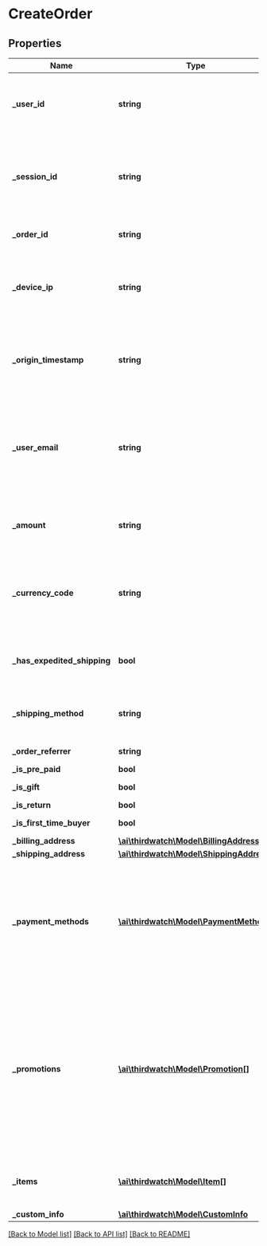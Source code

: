 # CreateOrder

## Properties
Name | Type | Description | Notes
------------ | ------------- | ------------- | -------------
**_user_id** | **string** | The user&#39;s account ID according to your systems. Note that user IDs are case sensitive. | [optional] 
**_session_id** | **string** | The user&#39;s current session ID, used to tie a user&#39;s action before and after login or account creation. Required if no user_id values is provided. | [optional] 
**_order_id** | **string** | The ID for tracking this order in your system. | 
**_device_ip** | **string** | IP address of the request made by the user. Recommended for historical backfills and customers with mobile apps. | [optional] 
**_origin_timestamp** | **string** | Represents the time the event occured in your system. Send as a UNIX timestamp in milliseconds in string. | [optional] 
**_user_email** | **string** | Email of the user creating this order. Note - If the user&#39;s email is also their account ID in your system, set both the userId and userEmail fields to their email address. | [optional] 
**_amount** | **string** | The item unit price in numbers, in the base unit of the currency_code.e.g. \&quot;2500\&quot; | [optional] 
**_currency_code** | **string** | The [ISO-4217](http://en.wikipedia.org/wiki/ISO_4217) currency code for the amount. e.g., USD, INR alternative currencies, like bitcoin or points systems. | [optional] 
**_has_expedited_shipping** | **bool** | Whether the user requested priority/expedited shipping on their order. | [optional] 
**_shipping_method** | **string** | Indicates the method of delivery to the user. e.g. _electronic, _physical | [optional] 
**_order_referrer** | **string** | Referer website or user name. | [optional] 
**_is_pre_paid** | **bool** | is order is prepaid. | [optional] 
**_is_gift** | **bool** | Is user chosen gift pack. | [optional] 
**_is_return** | **bool** | Is this return order. | [optional] 
**_is_first_time_buyer** | **bool** | Is user first time buyer. | [optional] 
**_billing_address** | [**\ai\thirdwatch\Model\BillingAddress**](BillingAddress.md) |  | [optional] 
**_shipping_address** | [**\ai\thirdwatch\Model\ShippingAddress**](ShippingAddress.md) |  | [optional] 
**_payment_methods** | [**\ai\thirdwatch\Model\PaymentMethod[]**](PaymentMethod.md) | The payment information associated with this order. Represented as an array of nested payment_method objects containing payment type, payment gateway, credit card bin, etc. | [optional] 
**_promotions** | [**\ai\thirdwatch\Model\Promotion[]**](Promotion.md) | The list of promotions that apply to this order. You can add one or more promotions when creating or updating an order. Represented as a JSON array of promotion objects. You can also separately add promotions to the account via the addPromotion event. | [optional] 
**_items** | [**\ai\thirdwatch\Model\Item[]**](Item.md) | The list of items ordered. Represented as a JSON array of item | [optional] 
**_custom_info** | [**\ai\thirdwatch\Model\CustomInfo**](CustomInfo.md) |  | [optional] 

[[Back to Model list]](../README.md#documentation-for-models) [[Back to API list]](../README.md#documentation-for-api-endpoints) [[Back to README]](../README.md)


